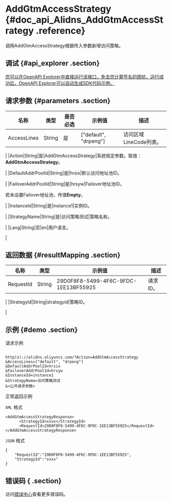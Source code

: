# AddGtmAccessStrategy {#doc_api_Alidns_AddGtmAccessStrategy .reference}

调用AddGtmAccessStrategy根据传入参数新增访问策略。

## 调试 {#api_explorer .section}

[您可以在OpenAPI Explorer中直接运行该接口，免去您计算签名的困扰。运行成功后，OpenAPI Explorer可以自动生成SDK代码示例。](https://api.aliyun.com/#product=Alidns&api=AddGtmAccessStrategy&type=RPC&version=2015-01-09)

## 请求参数 {#parameters .section}

|名称|类型|是否必选|示例值|描述|
|--|--|----|---|--|
|AccessLines|String|是|\["default", "drpeng"\]|访问区域LineCode列表。

 |
|Action|String|是|AddGtmAccessStrategy|系统规定参数。取值：**AddGtmAccessStrategy**。

 |
|DefaultAddrPoolId|String|是|hrsix|默认访问地址池ID。

 |
|FailoverAddrPoolId|String|是|hrsyw|Failover地址池ID。

 若未设置Failover地址池，传值**Empty**。

 |
|InstanceId|String|是|instance1|实例ID。

 |
|StrategyName|String|是|访问策略测试|策略名称。

 |
|Lang|String|否|en|用户语言。

 |

## 返回数据 {#resultMapping .section}

|名称|类型|示例值|描述|
|--|--|---|--|
|RequestId|String|29D0F8F8-5499-4F6C-9FDC-1EE13BF55925|请求ID。

 |
|StrategyId|String|strategyid|策略ID。

 |

## 示例 {#demo .section}

请求示例

``` {#request_demo}

http(s)://alidns.aliyuncs.com/?Action=AddGtmAccessStrategy
&AccessLines=["default", "drpeng"]
&DefaultAddrPoolId=hrsix
&FailoverAddrPoolId=hrsyw
&InstanceId=instance1
&StrategyName=访问策略测试
&<公共请求参数>

```

正常返回示例

`XML` 格式

``` {#xml_return_success_demo}
<AddGtmAccessStrategyResponse>
      <StrategyId>xxxx</StrategyId>
	  <RequestId>29D0F8F8-5499-4F6C-9FDC-1EE13BF55925</RequestId>
</AddGtmAccessStrategyResponse>
```

`JSON` 格式

``` {#json_return_success_demo}
{
	"RequestId":"29D0F8F8-5499-4F6C-9FDC-1EE13BF55925",
	"StrategyId":"xxxx"
}
```

## 错误码 { .section}

访问[错误中心](https://error-center.aliyun.com/status/product/Alidns)查看更多错误码。

